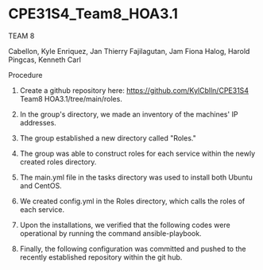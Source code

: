 # CPE31S4_Team8_HOA3.1
TEAM 8

Cabellon, Kyle
Enriquez, Jan Thierry
Fajilagutan, Jam Fiona
Halog, Harold
Pingcas, Kenneth Carl

Procedure
1. Create a github repository here: https://github.com/KylCblln/CPE31S4 Team8 HOA3.1/tree/main/roles.

2. In the group's directory, we made an inventory of the machines' IP addresses.

3. The group established a new directory called "Roles."

4. The group was able to construct roles for each service within the newly created roles directory.

5. The main.yml file in the tasks directory was used to install both Ubuntu and CentOS.

6. We created config.yml in the Roles directory, which calls the roles of each service.

7. Upon the installations, we verified that the following codes were operational by running the command ansible-playbook.

8. Finally, the following configuration was committed and pushed to the recently established repository within the git hub.
